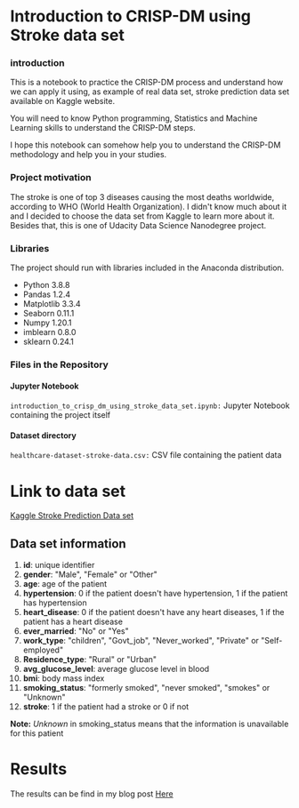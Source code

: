 # Introduction to CRISP-DM using Stroke data set

### introduction
This is a notebook to practice the CRISP-DM process and understand how we can apply it using, as example of real data set, stroke prediction data set available on Kaggle website.

You will need to know Python programming, Statistics and Machine Learning skills to understand the CRISP-DM steps.

I hope this notebook can somehow help you to understand the CRISP-DM methodology and help you in your studies.

### Project motivation
The stroke is one of top 3 diseases causing the most deaths worldwide, according to WHO (World Health Organization). I didn't know much about it and I decided to choose the data set from Kaggle to learn more about it. Besides that, this is one of Udacity Data Science Nanodegree project.

### Libraries
The project should run with libraries included in the Anaconda distribution.
- Python 3.8.8
- Pandas 1.2.4
- Matplotlib 3.3.4
- Seaborn 0.11.1
- Numpy 1.20.1
- imblearn 0.8.0
- sklearn 0.24.1

### Files in the Repository
#### Jupyter Notebook
```introduction_to_crisp_dm_using_stroke_data_set.ipynb:``` Jupyter Notebook containing the project itself

#### Dataset directory
```healthcare-dataset-stroke-data.csv:``` CSV file containing the patient data

# Link to data set
[Kaggle Stroke Prediction Data set](https://www.kaggle.com/fedesoriano/stroke-prediction-dataset)

## Data set information
1. **id**: unique identifier
2. **gender**: "Male", "Female" or "Other"
3. **age**: age of the patient
4. **hypertension**: 0 if the patient doesn't have hypertension, 1 if the patient has hypertension
5. **heart_disease**: 0 if the patient doesn't have any heart diseases, 1 if the patient has a heart disease
6. **ever_married**: "No" or "Yes"
7. **work_type**: "children", "Govt_job", "Never_worked", "Private" or "Self-employed"
8. **Residence_type**: "Rural" or "Urban"
9. **avg_glucose_level**: average glucose level in blood
10. **bmi**: body mass index
11. **smoking_status**: "formerly smoked", "never smoked", "smokes" or "Unknown"
12. **stroke**: 1 if the patient had a stroke or 0 if not

**Note:** *Unknown* in smoking_status means that the information is unavailable for this patient

# Results
The results can be find in my blog post [Here](https://medium.com/@raphaelkawabata/introduction-to-crisp-dm-using-one-of-most-used-data-mining-methodologies-9ce64183fc83)
